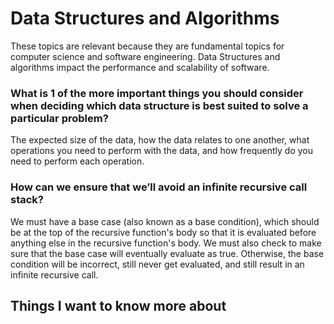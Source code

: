 # Data Structures and Algorithms

These topics are relevant because they are fundamental topics for computer science and software engineering. Data Structures and algorithms impact the performance and scalability of software.

### What is 1 of the more important things you should consider when deciding which data structure is best suited to solve a particular problem?

The expected size of the data, how the data relates to one another, what operations you need to perform with the data, and how frequently do you need to perform each operation.

### How can we ensure that we’ll avoid an infinite recursive call stack?

We must have a base case (also known as a base condition), which should be at the top of the recursive function's body so that it is evaluated before anything else in the recursive function's body. We must also check to make sure that the base case will eventually evaluate as true. Otherwise, the base condition will be incorrect, still never get evaluated, and still result in an infinite recursive call.

## Things I want to know more about
